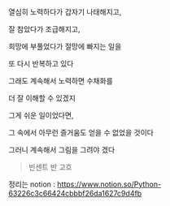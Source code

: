 열심히 노력하다가 갑자기 나태해지고,

잘 참았다가 조급해지고,

희망에 부풀었다가 절망에 빠지는 일을

또 다시 반복하고 있다

그래도 계속해서 노력하면 수채화를

더 잘 이해할 수 있겠지

그게 쉬운 일이었다면,

그 속에서 아무런 즐거움도 얻을 수 없었을 것이다

그러니 계속해서 그림을 그려야 겠다

> 빈센트 반 고흐

정리는 notion : https://www.notion.so/Python-63226c3c66424cbbbf26da1627c9d4fb
